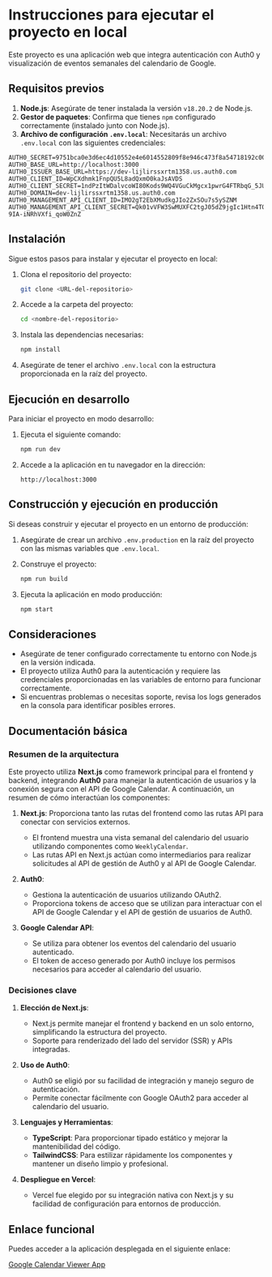 # Instrucciones para ejecutar el proyecto en local

Este proyecto es una aplicación web que integra autenticación con Auth0 y visualización de eventos semanales del calendario de Google.

## Requisitos previos

1. **Node.js**: Asegúrate de tener instalada la versión `v18.20.2` de Node.js.
2. **Gestor de paquetes**: Confirma que tienes `npm` configurado correctamente (instalado junto con Node.js).
3. **Archivo de configuración `.env.local`**: Necesitarás un archivo `.env.local` con las siguientes credenciales:

```env
AUTH0_SECRET=9751bca0e3d6ec4d10552e4e6014552809f8e946c473f8a54718192c00fdeaa6
AUTH0_BASE_URL=http://localhost:3000
AUTH0_ISSUER_BASE_URL=https://dev-lijlirssxrtm1358.us.auth0.com
AUTH0_CLIENT_ID=WpCXdhmk1FnpQU5L8adQxmO0kaJsAVDS
AUTH0_CLIENT_SECRET=1ndPzItWDalvcoWI80Kods9WQ4VGuCkMgcx1pwrG4FTRbqG_5JU0CmJdCOXr0eG9
AUTH0_DOMAIN=dev-lijlirssxrtm1358.us.auth0.com
AUTH0_MANAGEMENT_API_CLIENT_ID=IMO2gT2EbXMudkgJIo2ZxSOu7s5ySZNM
AUTH0_MANAGEMENT_API_CLIENT_SECRET=Qk01vVFW3SwMUXFC2tgJ05dZ9jgIc1Htn4TOfn4PYZ3-9IA-iNRhVXfi_qoW0ZnZ
```

## Instalación

Sigue estos pasos para instalar y ejecutar el proyecto en local:

1. Clona el repositorio del proyecto:
   ```bash
   git clone <URL-del-repositorio>
   ```

2. Accede a la carpeta del proyecto:
   ```bash
   cd <nombre-del-repositorio>
   ```

3. Instala las dependencias necesarias:
   ```bash
   npm install
   ```

4. Asegúrate de tener el archivo `.env.local` con la estructura proporcionada en la raíz del proyecto.

## Ejecución en desarrollo

Para iniciar el proyecto en modo desarrollo:

1. Ejecuta el siguiente comando:
   ```bash
   npm run dev
   ```

2. Accede a la aplicación en tu navegador en la dirección:
   ```
   http://localhost:3000
   ```

## Construcción y ejecución en producción

Si deseas construir y ejecutar el proyecto en un entorno de producción:

1. Asegúrate de crear un archivo `.env.production` en la raíz del proyecto con las mismas variables que `.env.local`.

2. Construye el proyecto:
   ```bash
   npm run build
   ```

3. Ejecuta la aplicación en modo producción:
   ```bash
   npm start
   ```

## Consideraciones

- Asegúrate de tener configurado correctamente tu entorno con Node.js en la versión indicada.
- El proyecto utiliza Auth0 para la autenticación y requiere las credenciales proporcionadas en las variables de entorno para funcionar correctamente.
- Si encuentras problemas o necesitas soporte, revisa los logs generados en la consola para identificar posibles errores.

## Documentación básica

### Resumen de la arquitectura
Este proyecto utiliza **Next.js** como framework principal para el frontend y backend, integrando **Auth0** para manejar la autenticación de usuarios y la conexión segura con el API de Google Calendar. A continuación, un resumen de cómo interactúan los componentes:

1. **Next.js**: Proporciona tanto las rutas del frontend como las rutas API para conectar con servicios externos.
   - El frontend muestra una vista semanal del calendario del usuario utilizando componentes como `WeeklyCalendar`.
   - Las rutas API en Next.js actúan como intermediarios para realizar solicitudes al API de gestión de Auth0 y al API de Google Calendar.

2. **Auth0**:
   - Gestiona la autenticación de usuarios utilizando OAuth2.
   - Proporciona tokens de acceso que se utilizan para interactuar con el API de Google Calendar y el API de gestión de usuarios de Auth0.

3. **Google Calendar API**:
   - Se utiliza para obtener los eventos del calendario del usuario autenticado.
   - El token de acceso generado por Auth0 incluye los permisos necesarios para acceder al calendario del usuario.

### Decisiones clave
1. **Elección de Next.js**:
   - Next.js permite manejar el frontend y backend en un solo entorno, simplificando la estructura del proyecto.
   - Soporte para renderizado del lado del servidor (SSR) y APIs integradas.

2. **Uso de Auth0**:
   - Auth0 se eligió por su facilidad de integración y manejo seguro de autenticación.
   - Permite conectar fácilmente con Google OAuth2 para acceder al calendario del usuario.

3. **Lenguajes y Herramientas**:
   - **TypeScript**: Para proporcionar tipado estático y mejorar la mantenibilidad del código.
   - **TailwindCSS**: Para estilizar rápidamente los componentes y mantener un diseño limpio y profesional.

4. **Despliegue en Vercel**:
   - Vercel fue elegido por su integración nativa con Next.js y su facilidad de configuración para entornos de producción.

## Enlace funcional
Puedes acceder a la aplicación desplegada en el siguiente enlace:

[Google Calendar Viewer App](https://google-calendar-viewer.vercel.app/)

